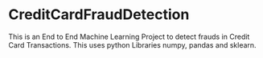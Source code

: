 # CreditCardFraudDetection
This is an End to End Machine Learning Project to detect frauds in Credit Card Transactions. This uses python Libraries numpy, pandas and sklearn. 
